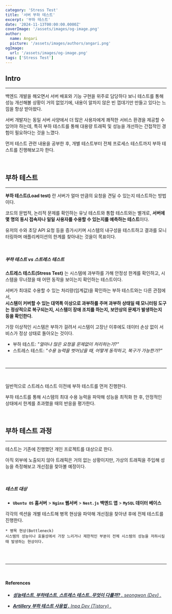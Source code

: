 ```yaml
---
category: 'Stress Test'
title: '서버 부하 테스트'
excerpt: '부하 테스트'
date: '2024-11-13T00:00:00.0000Z'
coverImage: '/assets/images/og-image.png'
author:
  name: Angari
  picture: '/assets/images/authors/angari.png'
ogImage:
  url: '/assets/images/og-image.png'
tags: ['Stress Test']
---
```


## **Intro**
---

백엔드 개발을 해오면서 서버 배포와 기능 구현을 위주로 담당하다 보니 테스트를 통해 성능 개선해볼 상황이 거의 없었기에, 내용이 알차지 않은 빈 껍데기만 만들고 있다는 느낌을 항상 받아왔다.

서버 개발자는 동일 서버 사양에서 더 많은 사용자에게 쾌적한 서비스 환경을 제공할 수 있어야 하는데, 특히 부하 테스트를 통해 대용량 트래픽 및 성능을 개선하는 간접적인 경험이 필요하다는 것을 느꼈다.
 
먼저 테스트 관련 내용을 공부한 후, 개별 테스트부터 전체 프로세스 테스트까지 부하 테스트를 진행해보고자 한다.


<br>

## **부하 테스트**
---

**부하 테스트(Load test)** 란 서버가 얼마 만큼의 요청을 견딜 수 있는지 테스트하는 방법이다.

코드의 문법적, 논리적 문제를 확인하는 유닛 테스트와 통합 테스트와는 별개로, **서버에 몇 명의 동시 접속자나 일일 사용자를 수용할 수 있는지를 예측하는 테스트**이다.


유저의 수와 초당 API 요청 등을 증가시키며 시스템의 내구성을 테스트하고 결과를 모니터링하며 애플리케이션의 한계를 찾아내는 것을이 목표이다.

<br>

##### **부하 테스트 vs 스트레스 테스트**

**스트레스 테스트(Stress Test)** 는 시스템에 과부하를 가해 안정성 한계를 확인하고, 시스템을 무너졌을 때 어떤 동작을 보이는지 확인하는 테스트이다.

서버가 최대로 수용할 수 있는 처리량(임계값)을 확인하는 부하 테스트와는 다른 관점에서,  
**시스템이 커버할 수 있는 대역폭 이상으로 과부하를 주며 과부하 상태일 때 모니터링 도구는 정상적으로 복구되는지, 시스템이 장애 조치를 하는지, 보안상의 문제가 발생하는지 등을 확인한다.**

가장 이상적인 시스템은 부하가 걸려서 시스템이 고장난 이후에도 데이터 손상 없이 서비스가 정상 상태로 돌아오는 것이다.


- 부하 테스트: _"얼마나 많은 요청을 문제없이 처리하는가?"_
- 스트레스 테스트: _"수용 능력을 벗어났을 때, 어떻게 동작하고, 복구가 가능한가?"_

<br>

---

<br>

일반적으로 스트레스 테스트 이전에 부하 테스트를 먼저 진행한다.

부하 테스트를 통해 시스템의 최대 수용 능력을 파악해 성능을 최적화 한 후, 안정적인 상태에서 한계를 초과했을 때의 반응을 평가한다. 

<br>

## **부하 테스트 과정**
---

테스트는 기존에 진행했던 개인 프로젝트를 대상으로 한다.

아직 외부에 노출되지 않아 트래픽은 거의 없는 상황이지만, 가상의 트래픽을 주입해 성능을 측정해보고 개선점을 찾아볼 예정이다.

<br>

##### **테스트 대상**

- **`Ubuntu OS` 홈서버** > **`Nginx` 웹서버** > **`Nest.js` 백엔드 앱** > **`MySQL` 데이터 베이스**

각각의 섹션을 개별 테스트해 병목 현상을 파악해 개선점을 찾아낸 후에 전체 테스트를 진행한다.

```
* 병목 현상(Bottleneck)
시스템의 성능이나 효율성에서 가장 느리거나 제한적인 부분이 전체 시스템의 성능을 저하시킬 때 발생하는 현상이다.
```


<br/>
<br/>

---

<br/>

#### References

- <a href="https://seongwon.dev/ETC/20220919-%EC%84%B1%EB%8A%A5%ED%85%8C%EC%8A%A4%ED%8A%B8-%EB%B6%80%ED%95%98%ED%85%8C%EC%8A%A4%ED%8A%B8-%EC%8A%A4%ED%8A%B8%EB%A0%88%EC%8A%A4%ED%85%8C%EC%8A%A4%ED%8A%B8%EB%9E%80/#%F0%9F%A7%90-%EC%84%B1%EB%8A%A5performance-%ED%85%8C%EC%8A%A4%ED%8A%B8%EB%9E%80" target="_blank" style="font-style: italic; color: #212936;"><span style="font-weight: bold;">성능테스트, 부하테스트, 스트레스 테스트..무엇이 다를까? .</span> seongwon (Dev) .</a>

- <a href="https://inpa.tistory.com/entry/JEST-📚-부하-테스트-Stress-Test" target="_blank" style="font-style: italic; color: #212936;"><span style="font-weight: bold;">Artillery 부하 테스트 사용법 .</span> Inpa Dev (Tistory) .</a>